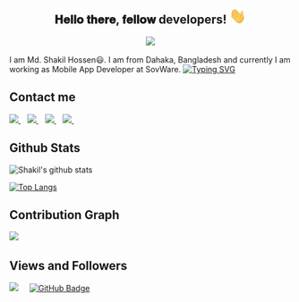 <h2 align="center"> 𝐇𝐞𝐥𝐥𝐨 𝐭𝐡𝐞𝐫𝐞, 𝐟𝐞𝐥𝐥𝐨𝐰 developers! <img src="https://raw.githubusercontent.com/ABSphreak/ABSphreak/master/gifs/Hi.gif" width="30px"></h2>

<p align="center" ><img 
 src="https://user-images.githubusercontent.com/22797857/90096358-dba16400-dd54-11ea-8e44-e181ada72661.gif" width="50%"/></p>

I am Md. Shakil Hossen😃. I am from Dahaka, Bangladesh and currently I am working as Mobile App Developer at SovWare.
[![Typing SVG](https://readme-typing-svg.herokuapp.com?vCenter=true&width=500&lines=Mobile+App+Developer;Flutter+Developer+with+3%2B+Years+Experience;Passionate+about+Algorithmic+Trading)](https://git.io/typing-svg)
## Contact me
<p align='start'>
<a href="mailto:shakilhossain38@gmail.com">
  <img src="https://img.shields.io/badge/email me-%23D14836.svg?&style=for-the-badge&logo=gmail&logoColor=white" />
</a>&nbsp;&nbsp;
<a href="https://www.linkedin.com/in/shakilhossain38/">
  <img src="https://img.shields.io/badge/linkedin-%230077B5.svg?&style=for-the-badge&logo=linkedin&logoColor=white" />
</a>&nbsp;&nbsp;
    <a href="https://twitter.com/shakilhossain38">
  <img src="https://img.shields.io/badge/twitter-%231DA1F2.svg?&style=for-the-badge&logo=twitter&logoColor=white" />
</a>&nbsp;&nbsp;
<a href="https://www.facebook.com/shakilhossen38">
  <img src="https://img.shields.io/badge/facebook-%231DA1F2.svg?&style=for-the-badge&logo=facebook&logoColor=white" />
</a>&nbsp;&nbsp;

 ## Github Stats
![Shakil's github stats](https://github-readme-stats.vercel.app/api?username=shakilhossain38&hide=["issues"]&show_icons=true)
 
 [![Top Langs](https://github-readme-stats.vercel.app/api/top-langs/?username=shakilhossain38&layout=compact&theme=dark&title_color=FFFFFF&icon_color=FFFFFF&text_color=FFFFFF&bg_color=0D1117)](https://github.com/imtiazaminsajid/github-readme-stats) 
 ##  Contribution Graph

<a href="https://github.com/shakilhossain38">
    <img src="https://github-readme-streak-stats.herokuapp.com/?user=shakilhossain38"/>
  </a>

## Views and Followers
<p align="start">
<img src="https://komarev.com/ghpvc/?username=shakilhossain38">&nbsp;&nbsp;&nbsp;&nbsp;</a>
<a href="https://github.com/shakilhossain38?tab=followers"><img src="https://img.shields.io/github/followers/shakilhossain38?label=Followers&style=social" alt="GitHub Badge"></a>
</p>
